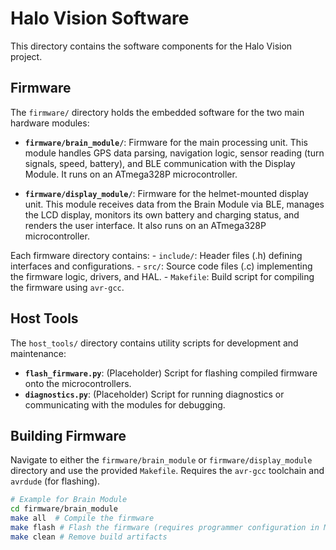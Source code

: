 # Halo Vision Software

This directory contains the software components for the Halo Vision project.

## Firmware

The `firmware/` directory holds the embedded software for the two main hardware modules:

- **`firmware/brain_module/`**: Firmware for the main processing unit. This module handles GPS data parsing, navigation logic, sensor reading (turn signals, speed, battery), and BLE communication with the Display Module. It runs on an ATmega328P microcontroller.

- **`firmware/display_module/`**: Firmware for the helmet-mounted display unit. This module receives data from the Brain Module via BLE, manages the LCD display, monitors its own battery and charging status, and renders the user interface. It also runs on an ATmega328P microcontroller.

Each firmware directory contains:
    - `include/`: Header files (.h) defining interfaces and configurations.
    - `src/`: Source code files (.c) implementing the firmware logic, drivers, and HAL.
    - `Makefile`: Build script for compiling the firmware using `avr-gcc`.

## Host Tools

The `host_tools/` directory contains utility scripts for development and maintenance:

- **`flash_firmware.py`**: (Placeholder) Script for flashing compiled firmware onto the microcontrollers.
- **`diagnostics.py`**: (Placeholder) Script for running diagnostics or communicating with the modules for debugging.

## Building Firmware

Navigate to either the `firmware/brain_module` or `firmware/display_module` directory and use the provided `Makefile`. Requires the `avr-gcc` toolchain and `avrdude` (for flashing).

```bash
# Example for Brain Module
cd firmware/brain_module
make all  # Compile the firmware
make flash # Flash the firmware (requires programmer configuration in Makefile)
make clean # Remove build artifacts
```

